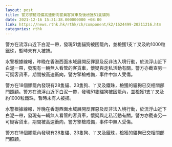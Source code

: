 ```yaml
---
layout: post
title: 警方擎槍戒備高速衝向警員客貨車及後檢獲51隻貓狗
date: 2021-12-16 15:31:38.000000000 +08:00
link: https://news.rthk.hk/rthk/ch/component/k2/1624499-20211216.htm
categories: rthk
---
```


警方在流浮山近下白泥一帶，發現51隻貓狗被困籠內，並檢獲1支丫叉及約1000粒鐵珠，暫時未有人被捕。

水警根據線報，昨晚在香港西面水域展開反罪惡及反非法入境行動，於流浮山近下白泥一帶，發現有一輛無人看管的客貨車，懷疑與走私活動有關。警方亦截查另一可疑客貨車，期間被高速衝向，警方擎槍戒備，事件中無人受傷。

警方在18個膠籠內發現有28隻貓、23隻狗、丫叉及鐵珠，檢獲的貓狗已交相關部門照顧。警方在流浮山近下白泥一帶，發現51隻貓狗被困籠內，並檢獲1支丫叉及約1000粒鐵珠，暫時未有人被捕。

水警根據線報，昨晚在香港西面水域展開反罪惡及反非法入境行動，於流浮山近下白泥一帶，發現有一輛無人看管的客貨車，懷疑與走私活動有關。警方亦截查另一可疑客貨車，期間被高速衝向，警方擎槍戒備，事件中無人受傷。

警方在18個膠籠內發現有28隻貓、23隻狗、丫叉及鐵珠，檢獲的貓狗已交相關部門照顧。
